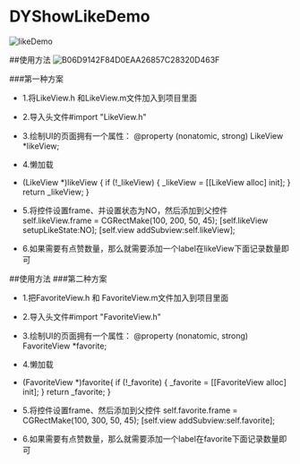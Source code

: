 # DYShowLikeDemo
![likeDemo](https://user-images.githubusercontent.com/19968354/131624851-1a5ba0ea-70c3-4356-ade4-f19861894124.gif)


##使用方法
![B06D9142F84D0EAA26857C28320D463F](https://user-images.githubusercontent.com/19968354/131625849-0c73d7e4-85b7-4e33-b094-a4e790fcc5ea.jpg)

###第一种方案
- 1.将LikeView.h 和LikeView.m文件加入到项目里面

- 2.导入头文件#import "LikeView.h"

- 3.绘制UI的页面拥有一个属性：
@property (nonatomic, strong) LikeView            *likeView;

- 4.懒加载
- (LikeView *)likeView {
    if (!_likeView) {
        _likeView = [[LikeView alloc] init];
    }
    return _likeView;
}

- 5.将控件设置frame、并设置状态为NO，然后添加到父控件
self.likeView.frame = CGRectMake(100, 200, 50, 45);
[self.likeView setupLikeState:NO];
[self.view addSubview:self.likeView];

- 6.如果需要有点赞数量，那么就需要添加一个label在likeView下面记录数量即可

##使用方法
###第二种方案
- 1.把FavoriteView.h 和 FavoriteView.m文件加入到项目里面

- 2.导入头文件#import "FavoriteView.h"

- 3.绘制UI的页面拥有一个属性：
@property (nonatomic, strong) FavoriteView     *favorite;

- 4.懒加载
- (FavoriteView *)favorite{
    if (!_favorite) {
        _favorite = [[FavoriteView alloc] init];
    }
    return _favorite;
}

- 5.将控件设置frame、然后添加到父控件
 self.favorite.frame = CGRectMake(100, 300, 50, 45);
 [self.view addSubview:self.favorite];

- 6.如果需要有点赞数量，那么就需要添加一个label在favorite下面记录数量即可
